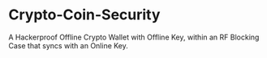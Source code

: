 # Crypto-Coin-Security
A Hackerproof Offline Crypto Wallet with Offline Key, within an RF Blocking Case that syncs with an Online Key.
